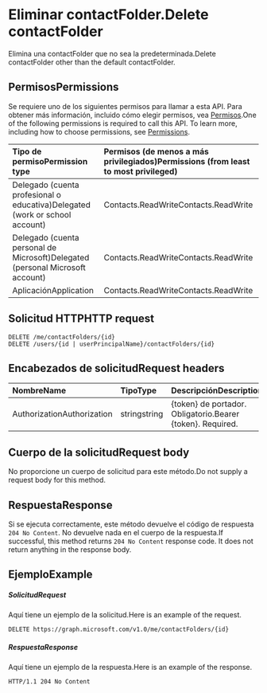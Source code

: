 # <a name="delete-contactfolder"></a><span data-ttu-id="9d6cd-101">Eliminar contactFolder.</span><span class="sxs-lookup"><span data-stu-id="9d6cd-101">Delete contactFolder</span></span>

<span data-ttu-id="9d6cd-102">Elimina una contactFolder que no sea la predeterminada.</span><span class="sxs-lookup"><span data-stu-id="9d6cd-102">Delete contactFolder other than the default contactFolder.</span></span>
## <a name="permissions"></a><span data-ttu-id="9d6cd-103">Permisos</span><span class="sxs-lookup"><span data-stu-id="9d6cd-103">Permissions</span></span>
<span data-ttu-id="9d6cd-p101">Se requiere uno de los siguientes permisos para llamar a esta API. Para obtener más información, incluido cómo elegir permisos, vea [Permisos](../../../concepts/permissions_reference.md).</span><span class="sxs-lookup"><span data-stu-id="9d6cd-p101">One of the following permissions is required to call this API. To learn more, including how to choose permissions, see [Permissions](../../../concepts/permissions_reference.md).</span></span>

|<span data-ttu-id="9d6cd-106">Tipo de permiso</span><span class="sxs-lookup"><span data-stu-id="9d6cd-106">Permission type</span></span>      | <span data-ttu-id="9d6cd-107">Permisos (de menos a más privilegiados)</span><span class="sxs-lookup"><span data-stu-id="9d6cd-107">Permissions (from least to most privileged)</span></span>              |
|:--------------------|:---------------------------------------------------------|
|<span data-ttu-id="9d6cd-108">Delegado (cuenta profesional o educativa)</span><span class="sxs-lookup"><span data-stu-id="9d6cd-108">Delegated (work or school account)</span></span> | <span data-ttu-id="9d6cd-109">Contacts.ReadWrite</span><span class="sxs-lookup"><span data-stu-id="9d6cd-109">Contacts.ReadWrite</span></span>    |
|<span data-ttu-id="9d6cd-110">Delegado (cuenta personal de Microsoft)</span><span class="sxs-lookup"><span data-stu-id="9d6cd-110">Delegated (personal Microsoft account)</span></span> | <span data-ttu-id="9d6cd-111">Contacts.ReadWrite</span><span class="sxs-lookup"><span data-stu-id="9d6cd-111">Contacts.ReadWrite</span></span>    |
|<span data-ttu-id="9d6cd-112">Aplicación</span><span class="sxs-lookup"><span data-stu-id="9d6cd-112">Application</span></span> | <span data-ttu-id="9d6cd-113">Contacts.ReadWrite</span><span class="sxs-lookup"><span data-stu-id="9d6cd-113">Contacts.ReadWrite</span></span> |

## <a name="http-request"></a><span data-ttu-id="9d6cd-114">Solicitud HTTP</span><span class="sxs-lookup"><span data-stu-id="9d6cd-114">HTTP request</span></span>
<!-- { "blockType": "ignored" } -->
```http
DELETE /me/contactFolders/{id}
DELETE /users/{id | userPrincipalName}/contactFolders/{id}
```
## <a name="request-headers"></a><span data-ttu-id="9d6cd-115">Encabezados de solicitud</span><span class="sxs-lookup"><span data-stu-id="9d6cd-115">Request headers</span></span>
| <span data-ttu-id="9d6cd-116">Nombre</span><span class="sxs-lookup"><span data-stu-id="9d6cd-116">Name</span></span>       | <span data-ttu-id="9d6cd-117">Tipo</span><span class="sxs-lookup"><span data-stu-id="9d6cd-117">Type</span></span> | <span data-ttu-id="9d6cd-118">Descripción</span><span class="sxs-lookup"><span data-stu-id="9d6cd-118">Description</span></span>|
|:---------------|:--------|:----------|
| <span data-ttu-id="9d6cd-119">Authorization</span><span class="sxs-lookup"><span data-stu-id="9d6cd-119">Authorization</span></span>  | <span data-ttu-id="9d6cd-120">string</span><span class="sxs-lookup"><span data-stu-id="9d6cd-120">string</span></span>  | <span data-ttu-id="9d6cd-p102">{token} de portador. Obligatorio.</span><span class="sxs-lookup"><span data-stu-id="9d6cd-p102">Bearer {token}. Required.</span></span> |

## <a name="request-body"></a><span data-ttu-id="9d6cd-123">Cuerpo de la solicitud</span><span class="sxs-lookup"><span data-stu-id="9d6cd-123">Request body</span></span>
<span data-ttu-id="9d6cd-124">No proporcione un cuerpo de solicitud para este método.</span><span class="sxs-lookup"><span data-stu-id="9d6cd-124">Do not supply a request body for this method.</span></span>

## <a name="response"></a><span data-ttu-id="9d6cd-125">Respuesta</span><span class="sxs-lookup"><span data-stu-id="9d6cd-125">Response</span></span>

<span data-ttu-id="9d6cd-p103">Si se ejecuta correctamente, este método devuelve el código de respuesta `204 No Content`. No devuelve nada en el cuerpo de la respuesta.</span><span class="sxs-lookup"><span data-stu-id="9d6cd-p103">If successful, this method returns `204 No Content` response code. It does not return anything in the response body.</span></span>

## <a name="example"></a><span data-ttu-id="9d6cd-128">Ejemplo</span><span class="sxs-lookup"><span data-stu-id="9d6cd-128">Example</span></span>
##### <a name="request"></a><span data-ttu-id="9d6cd-129">Solicitud</span><span class="sxs-lookup"><span data-stu-id="9d6cd-129">Request</span></span>
<span data-ttu-id="9d6cd-130">Aquí tiene un ejemplo de la solicitud.</span><span class="sxs-lookup"><span data-stu-id="9d6cd-130">Here is an example of the request.</span></span>
<!-- {
  "blockType": "request",
  "name": "delete_contactfolder"
}-->
```http
DELETE https://graph.microsoft.com/v1.0/me/contactFolders/{id}
```
##### <a name="response"></a><span data-ttu-id="9d6cd-131">Respuesta</span><span class="sxs-lookup"><span data-stu-id="9d6cd-131">Response</span></span>
<span data-ttu-id="9d6cd-132">Aquí tiene un ejemplo de la respuesta.</span><span class="sxs-lookup"><span data-stu-id="9d6cd-132">Here is an example of the response.</span></span> 
<!-- {
  "blockType": "response",
  "truncated": true
} -->
```http
HTTP/1.1 204 No Content
```

<!-- uuid: 8fcb5dbc-d5aa-4681-8e31-b001d5168d79
2015-10-25 14:57:30 UTC -->
<!-- {
  "type": "#page.annotation",
  "description": "Delete contactFolder",
  "keywords": "",
  "section": "documentation",
  "tocPath": ""
}-->
